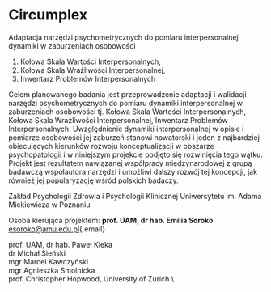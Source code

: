 # Circumplex

Adaptacja narzędzi psychometrycznych do pomiaru interpersonalnej dynamiki w zaburzeniach osobowości

1.  Kołowa Skala Wartości Interpersonalnych,
2.  Kołowa Skala Wrażliwości Interpersonalnej,
3.  Inwentarz Problemów Interpersonalnych

Celem planowanego badania jest przeprowadzenie adaptacji i walidacji narzędzi psychometrycznych do pomiaru dynamiki interpersonalnej w zaburzeniach osobowości tj. Kołowa Skala Wartości Interpersonalnych, Kołowa Skala Wrażliwości Interpersonalnej, Inwentarz Problemów Interpersonalnych. Uwzględnienie dynamiki interpersonalnej w opisie i pomiarze osobowości jej zaburzeń stanowi nowatorski i jeden z najbardziej obiecujących kierunków rozwoju konceptualizacji w obszarze psychopatologii i w niniejszym projekcie podjęto się rozwinięcia tego wątku. Projekt jest rezultatem nawiązanej współpracy międzynarodowej z grupą badawczą współautora narzędzi i umożliwi dalszy rozwój tej koncepcji, jak również jej popularyzację wśród polskich badaczy.

Zakład Psychologii Zdrowia i Psychologii Klinicznej Uniwersytetu im. Adama Mickiewicza w Poznaniu

Osoba kierująca projektem: **prof. UAM, dr hab. Emilia Soroko** [esoroko\@amu.edu.pl](mailto:esoroko@amu.edu.pl){.email}

prof. UAM, dr hab. Paweł Kleka \
dr Michał Sieński \
mgr Marcel Kawczyński \
mgr Agnieszka Smolnicka \
prof. Christopher Hopwood, University of Zurich \
